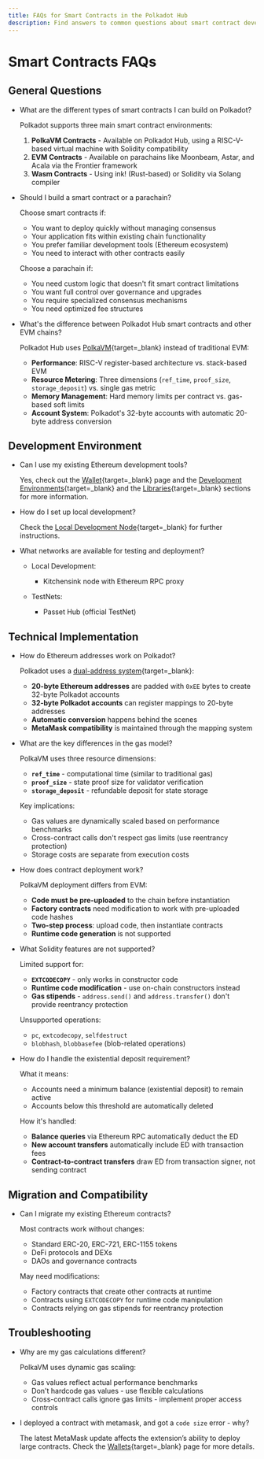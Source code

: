 ```yaml
---
title: FAQs for Smart Contracts in the Polkadot Hub
description: Find answers to common questions about smart contract development, deployment, and compatibility in the Polkadot Hub ecosystem.
---
```


# Smart Contracts FAQs

## General Questions

- What are the different types of smart contracts I can build on Polkadot?

    Polkadot supports three main smart contract environments:

    1. **PolkaVM Contracts** - Available on Polkadot Hub, using a RISC-V-based virtual machine with Solidity compatibility
    2. **EVM Contracts** - Available on parachains like Moonbeam, Astar, and Acala via the Frontier framework
    3. **Wasm Contracts** - Using ink! (Rust-based) or Solidity via Solang compiler

- Should I build a smart contract or a parachain?

    Choose smart contracts if:

    - You want to deploy quickly without managing consensus
    - Your application fits within existing chain functionality
    - You prefer familiar development tools (Ethereum ecosystem)
    - You need to interact with other contracts easily

    Choose a parachain if:

    - You need custom logic that doesn't fit smart contract limitations
    - You want full control over governance and upgrades
    - You require specialized consensus mechanisms
    - You need optimized fee structures

- What's the difference between Polkadot Hub smart contracts and other EVM chains?

    Polkadot Hub uses [PolkaVM](/polkadot-protocol/smart-contract-basics/polkavm-design){target=\_blank} instead of traditional EVM:

    - **Performance**: RISC-V register-based architecture vs. stack-based EVM
    - **Resource Metering**: Three dimensions (`ref_time`, `proof_size`, `storage_deposit`) vs. single gas metric
    - **Memory Management**: Hard memory limits per contract vs. gas-based soft limits
    - **Account System**: Polkadot's 32-byte accounts with automatic 20-byte address conversion

## Development Environment

- Can I use my existing Ethereum development tools?

    Yes, check out the [Wallet](/develop/smart-contracts/wallets){target=\_blank} page and the [Development Environments](/develop/smart-contracts/dev-environments/){target=\_blank} and the [Libraries](/develop/smart-contracts/libraries/){target=\_blank} sections for more information.

- How do I set up local development?

    Check the [Local Development Node](/develop/smart-contracts/local-development-node){target=\_blank} for further instructions.

- What networks are available for testing and deployment?

    - Local Development:
    
        - Kitchensink node with Ethereum RPC proxy

    - TestNets:

        - Passet Hub (official TestNet)


## Technical Implementation

- How do Ethereum addresses work on Polkadot?

    Polkadot uses a [dual-address system](/polkadot-protocol/smart-contract-basics/evm-vs-polkavm#account-management-comparison){target=\_blank}:

    - **20-byte Ethereum addresses** are padded with `0xEE` bytes to create 32-byte Polkadot accounts
    - **32-byte Polkadot accounts** can register mappings to 20-byte addresses
    - **Automatic conversion** happens behind the scenes
    - **MetaMask compatibility** is maintained through the mapping system

- What are the key differences in the gas model?

    PolkaVM uses three resource dimensions:

    - **`ref_time`** - computational time (similar to traditional gas)
    - **`proof_size`** - state proof size for validator verification  
    - **`storage_deposit`** - refundable deposit for state storage

    Key implications:

    - Gas values are dynamically scaled based on performance benchmarks
    - Cross-contract calls don't respect gas limits (use reentrancy protection)
    - Storage costs are separate from execution costs

- How does contract deployment work?

    PolkaVM deployment differs from EVM:

    - **Code must be pre-uploaded** to the chain before instantiation
    - **Factory contracts** need modification to work with pre-uploaded code hashes
    - **Two-step process**: upload code, then instantiate contracts
    - **Runtime code generation** is not supported

- What Solidity features are not supported?

    Limited support for:
    
    - **`EXTCODECOPY`** - only works in constructor code
    - **Runtime code modification** - use on-chain constructors instead
    - **Gas stipends** - `address.send()` and `address.transfer()` don't provide reentrancy protection

    Unsupported operations:

    - `pc`, `extcodecopy`, `selfdestruct`
    - `blobhash`, `blobbasefee` (blob-related operations)

- How do I handle the existential deposit requirement?

    What it means:

    - Accounts need a minimum balance (existential deposit) to remain active
    - Accounts below this threshold are automatically deleted

    How it's handled:

    - **Balance queries** via Ethereum RPC automatically deduct the ED
    - **New account transfers** automatically include ED with transaction fees
    - **Contract-to-contract transfers** draw ED from transaction signer, not sending contract

## Migration and Compatibility

- Can I migrate my existing Ethereum contracts?

    Most contracts work without changes:

    - Standard ERC-20, ERC-721, ERC-1155 tokens
    - DeFi protocols and DEXs
    - DAOs and governance contracts

    May need modifications:

    - Factory contracts that create other contracts at runtime
    - Contracts using `EXTCODECOPY` for runtime code manipulation
    - Contracts relying on gas stipends for reentrancy protection

## Troubleshooting

- Why are my gas calculations different?

    PolkaVM uses dynamic gas scaling:

    - Gas values reflect actual performance benchmarks
    - Don't hardcode gas values - use flexible calculations
    - Cross-contract calls ignore gas limits - implement proper access controls

- I deployed a contract with metamask, and got a `code size` error - why?

    The latest MetaMask update affects the extension’s ability to deploy large contracts. Check the [Wallets](/develop/smart-contracts/wallets){target=_blank} page for more details.

